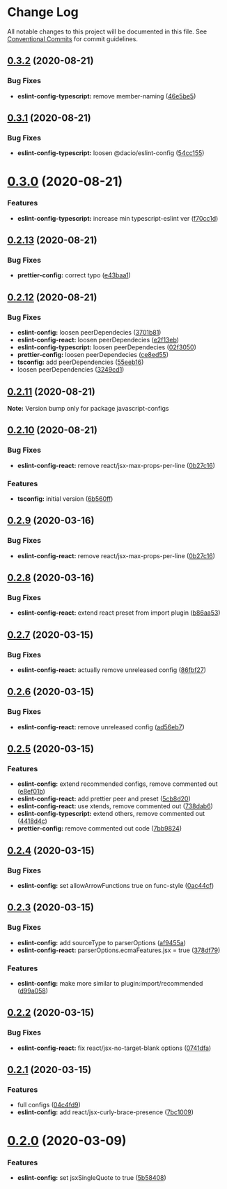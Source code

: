 # Change Log

All notable changes to this project will be documented in this file.
See [Conventional Commits](https://conventionalcommits.org) for commit guidelines.

## [0.3.2](https://github.com/dacioromero/javascript-configs/compare/v0.3.1...v0.3.2) (2020-08-21)


### Bug Fixes

* **eslint-config-typescript:** remove member-naming ([46e5be5](https://github.com/dacioromero/javascript-configs/commit/46e5be5317ef948f97fb035bc6a50dedc1396569))





## [0.3.1](https://github.com/dacioromero/javascript-configs/compare/v0.3.0...v0.3.1) (2020-08-21)


### Bug Fixes

* **eslint-config-typescript:** loosen @dacio/eslint-config ([54cc155](https://github.com/dacioromero/javascript-configs/commit/54cc155f19abdd5163ea2058b1920aa6a59cece7))





# [0.3.0](https://github.com/dacioromero/javascript-configs/compare/v0.2.13...v0.3.0) (2020-08-21)


### Features

* **eslint-config-typescript:** increase min typescript-eslint ver ([f70cc1d](https://github.com/dacioromero/javascript-configs/commit/f70cc1dfb7101fc7cab6f20b4f69ef6cf0e60210))





## [0.2.13](https://github.com/dacioromero/javascript-configs/compare/v0.2.12...v0.2.13) (2020-08-21)


### Bug Fixes

* **prettier-config:** correct typo ([e43baa1](https://github.com/dacioromero/javascript-configs/commit/e43baa1f2c019e728efbe520b18f1836ba944c8f))





## [0.2.12](https://github.com/dacioromero/javascript-configs/compare/v0.2.11...v0.2.12) (2020-08-21)


### Bug Fixes

* **eslint-config:** loosen peerDependecies ([3701b81](https://github.com/dacioromero/javascript-configs/commit/3701b8161b3b38b39033dd38bc9d39b17f28f540))
* **eslint-config-react:** loosen peerDependecies ([e2f13eb](https://github.com/dacioromero/javascript-configs/commit/e2f13ebeb5c3f2cfbde642dbe876410193e1013f))
* **eslint-config-typescript:** loosen peerDependecies ([02f3050](https://github.com/dacioromero/javascript-configs/commit/02f30502a1a51856b246c97193cc97c175d74136))
* **prettier-config:** loosen peerDependecies ([ce8ed55](https://github.com/dacioromero/javascript-configs/commit/ce8ed5503ece6379b2af14d447933f35dab3b077))
* **tsconfig:** add peerDependencies ([55eeb16](https://github.com/dacioromero/javascript-configs/commit/55eeb161de2e680cdbbaffdfc71f8f2a90692865))
* loosen peerDependencies ([3249cd1](https://github.com/dacioromero/javascript-configs/commit/3249cd1fd18a79793167d50bd61726540021c52c))





## [0.2.11](https://github.com/dacioromero/javascript-configs/compare/v0.2.10...v0.2.11) (2020-08-21)

**Note:** Version bump only for package javascript-configs





## [0.2.10](https://github.com/dacioromero/javascript-configs/compare/v0.2.8...v0.2.10) (2020-08-21)

### Bug Fixes

- **eslint-config-react:** remove react/jsx-max-props-per-line ([0b27c16](https://github.com/dacioromero/javascript-configs/commit/0b27c167b12c16259b6b9553cd3ff483e9a766b1))

### Features

- **tsconfig:** initial version ([6b560ff](https://github.com/dacioromero/javascript-configs/commit/6b560ff5fd074584ec89d07653416ca4d025d2db))

## [0.2.9](https://github.com/dacioromero/javascript-configs/compare/v0.2.8...v0.2.9) (2020-03-16)

### Bug Fixes

- **eslint-config-react:** remove react/jsx-max-props-per-line ([0b27c16](https://github.com/dacioromero/javascript-configs/commit/0b27c167b12c16259b6b9553cd3ff483e9a766b1))

## [0.2.8](https://github.com/dacioromero/javascript-configs/compare/v0.2.7...v0.2.8) (2020-03-16)

### Bug Fixes

- **eslint-config-react:** extend react preset from import plugin ([b86aa53](https://github.com/dacioromero/javascript-configs/commit/b86aa5355c306a4f6522793a358a2c97482c671c))

## [0.2.7](https://github.com/dacioromero/javascript-configs/compare/v0.2.6...v0.2.7) (2020-03-15)

### Bug Fixes

- **eslint-config-react:** actually remove unreleased config ([86fbf27](https://github.com/dacioromero/javascript-configs/commit/86fbf27552aa666565d967930dd5e7341ed8e38b))

## [0.2.6](https://github.com/dacioromero/javascript-configs/compare/v0.2.5...v0.2.6) (2020-03-15)

### Bug Fixes

- **eslint-config-react:** remove unreleased config ([ad56eb7](https://github.com/dacioromero/javascript-configs/commit/ad56eb771e7d66d0276b8b39c84324a5500d913a))

## [0.2.5](https://github.com/dacioromero/javascript-configs/compare/v0.2.4...v0.2.5) (2020-03-15)

### Features

- **eslint-config:** extend recommended configs, remove commented out ([e8ef01b](https://github.com/dacioromero/javascript-configs/commit/e8ef01bac4ea376814bc5b686cdbe4b907e6c0b4))
- **eslint-config-react:** add prettier peer and preset ([5cb8d20](https://github.com/dacioromero/javascript-configs/commit/5cb8d20f32a363a0d761f91274ae99d33ca9f2de))
- **eslint-config-react:** use xtends, remove commented out ([738dab6](https://github.com/dacioromero/javascript-configs/commit/738dab6c3771c02c177766d0d0e965311a1881f9))
- **eslint-config-typescript:** extend others, remove commented out ([4418d4c](https://github.com/dacioromero/javascript-configs/commit/4418d4c8b61a3361fe2a3675c536afcd8979b17f))
- **prettier-config:** remove commented out code ([7bb9824](https://github.com/dacioromero/javascript-configs/commit/7bb982450a7af661e60caaf26e870d9b130046b6))

## [0.2.4](https://github.com/dacioromero/javascript-configs/compare/v0.2.3...v0.2.4) (2020-03-15)

### Bug Fixes

- **eslint-config:** set allowArrowFunctions true on func-style ([0ac44cf](https://github.com/dacioromero/javascript-configs/commit/0ac44cf5536d231c0383c45ce05a73dcd571433d))

## [0.2.3](https://github.com/dacioromero/javascript-configs/compare/v0.2.2...v0.2.3) (2020-03-15)

### Bug Fixes

- **eslint-config:** add sourceType to parserOptions ([af9455a](https://github.com/dacioromero/javascript-configs/commit/af9455a5f1afaaa4e3700e940041b1bee4efe85f))
- **eslint-config-react:** parserOptions.ecmaFeatures.jsx = true ([378df79](https://github.com/dacioromero/javascript-configs/commit/378df796fffd2baec1f76d37a4c9e1e52e6a84b3))

### Features

- **eslint-config:** make more similar to plugin:import/recommended ([d99a058](https://github.com/dacioromero/javascript-configs/commit/d99a058e2699df00323f7947ee1633af194c9063))

## [0.2.2](https://github.com/dacioromero/javascript-configs/compare/v0.2.1...v0.2.2) (2020-03-15)

### Bug Fixes

- **eslint-config-react:** fix react/jsx-no-target-blank options ([0741dfa](https://github.com/dacioromero/javascript-configs/commit/0741dfac77e7fdc1589566df4234579174c56c80))

## [0.2.1](https://github.com/dacioromero/javascript-configs/compare/v0.2.0...v0.2.1) (2020-03-15)

### Features

- full configs ([04c4fd9](https://github.com/dacioromero/javascript-configs/commit/04c4fd9e7cbd871df430cd9e91da04cb2ea43c20))
- **eslint-config:** add react/jsx-curly-brace-presence ([7bc1009](https://github.com/dacioromero/javascript-configs/commit/7bc1009c6065f9bcf31d55aa5417bf0f24d7a41a))

# [0.2.0](https://github.com/dacioromero/javascript-configs/compare/v0.1.0...v0.2.0) (2020-03-09)

### Features

- **eslint-config:** set jsxSingleQuote to true ([5b58408](https://github.com/dacioromero/javascript-configs/commit/5b584080a59fefbb0656a0f72465ba86c0c2a2eb))
